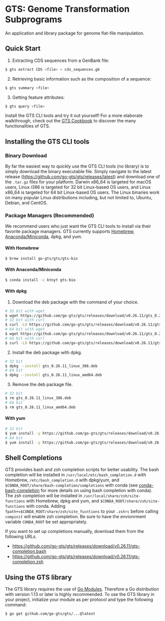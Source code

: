 # GTS: Genome Transformation Subprograms
An application and library package for genome flat-file manipulation.

## Quick Start
1. Extracting CDS sequences from a GenBank file:

```sh
$ gts extract CDS <file> > cds_sequences.gb
```

2. Retrieving basic information such as the composition of a sequence:

```sh
$ gts summary <file>
```

3. Getting feature attributes:

```sh
$ gts query <file>
```

Install the GTS CLI tools and try it out yourself!
For a more elaborate walkthrough, check out the [GTS Cookbook](https://github.com/go-gts/gts/wiki/cookbook) to discover the many functionalities of GTS.

## Installing the GTS CLI tools
### Binary Download
By far the easiest way to quickly use the GTS CLI tools (no library) is to simply download the binary executable file.
Simply navigate to the latest release (https://github.com/go-gts/gts/releases/latest) and download one of the `.tar.gz` files for your platform.
Darwin x86_64 is targeted for macOS users, Linux i386 is targeted for 32 bit Linux-based OS users, and Linux x86_64 is targeted for 64 bit Linux-based OS users.
The Linux binaries work on many popular Linux distributions including, but not limited to, Ubuntu, Debian, and CentOS.

### Package Managers (Recommended)
We recommend users who just want the GTS CLI tools to install via their favorite package managers.
GTS currently supports [Homebrew](https://brew.sh), [Anaconda/Miniconda](https://www.anaconda.com), dpkg, and yum.

#### With Homebrew
```sh
$ brew install go-gts/gts/gts-bio
```

#### With Anaconda/Miniconda
```sh
$ conda install -c ktnyt gts-bio
```

#### With dpkg
1. Download the deb package with the command of your choice.
```sh
# 32 bit with wget
$ wget https://github.com/go-gts/gts/releases/download/v0.26.11/gts_0.26.11_linux_386.deb
# 32 bit with curl
$ curl -LO https://github.com/go-gts/gts/releases/download/v0.26.11/gts_0.26.11_linux_386.deb
# 64 bit with wget
$ wget https://github.com/go-gts/gts/releases/download/v0.26.11/gts_0.26.11_linux_amd64.deb
# 64 bit with curl
$ curl -LO https://github.com/go-gts/gts/releases/download/v0.26.11/gts_0.26.11_linux_amd64.deb
```

2. Install the deb package with dpkg.
```sh
# 32 bit
$ dpkg --install gts_0.26.11_linux_386.deb
# 64 bit
$ dpkg --install gts_0.26.11_linux_amd64.deb
```

3. Remove the deb package file.
```sh
# 32 bit
$ rm gts_0.26.11_linux_386.deb
# 64 bit
$ rm gts_0.26.11_linux_amd64.deb
```

#### With yum
```sh
# 32 bit
$ yum install -y https://github.com/go-gts/gts/releases/download/v0.26.11/gts_0.26.11_linux_386.rpm
# 64 bit
$ yum install -y https://github.com/go-gts/gts/releases/download/v0.26.11/gts_0.26.11_linux_amd64.rpm
```

## Shell Completions
GTS provides bash and zsh completion scripts for better usability. The bash completion will be installed in `/usr/local/etc/bash_completion.d` with Homebrew, `/etc/bash_completion.d` with dpkg/yum, and `$CONDA_ROOT/share/bash-completion/completions` with conda (see [conda-bash-completion](https://github.com/tartansandal/conda-bash-completion) for more details on using bash completion with conda). The zsh completion will be installed in `/usr/local/share/zsh/site-functions` with Homebrew, dpkg and yum, and `$CONDA_ROOT/share/zsh/site-functions` with conda. Adding `fpath+=$CONDA_ROOT/share/zsh/site_fucntions` to your `.zshrc` before calling `compinit` will enable zsh completion. Be sure to have the envionrment variable `CONDA_ROOT` be set appropriately.

If you want to set up completions manually, download them from the following URLs.

- https://github.com/go-gts/gts/releases/download/v0.26.11/gts-completion.bash
- https://github.com/go-gts/gts/releases/download/v0.26.11/gts-completion.zsh

## Using the GTS library
The GTS library requires the use of [Go Modules](https://blog.golang.org/using-go-modules). Therefore a Go distribution with version 1.13 or later is highly recommended. To use the GTS library in your project, initialize your module as per protocol and type the following command:

```sh
$ go get github.com/go-gts/gts/...@latest
```
